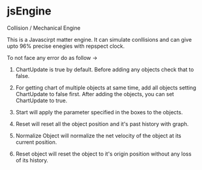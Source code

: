 # jsEngine
Collision / Mechanical Engine

This is a Javascirpt matter engine. It can simulate conllisions and can give upto 96% precise enegies with repspect clock.

To not face any error do as follow ->
  1.  ChartUpdate is true by default. Before adding any objects check that to false.
  2.  For getting chart of multiple objects at same time, add all objects setting ChartUpdate to false first.
      After adding the objects, you can set ChartUpdate to true.
      
  3.  Start will apply the parameter specified in the boxes to the objects. 
  4.  Reset will reset all the object position and it's past history with graph.
  5.  Normalize Object will normalize the net velocity of the object at its current position.
  6.  Reset object will reset the object to it's origin position without any loss of its history.
